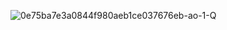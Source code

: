 ![0e75ba7e3a0844f980aeb1ce037676eb-ao-1-Q](https://github.com/user-attachments/assets/fe58e470-5247-456d-8cd5-e68d06fde2f2)
